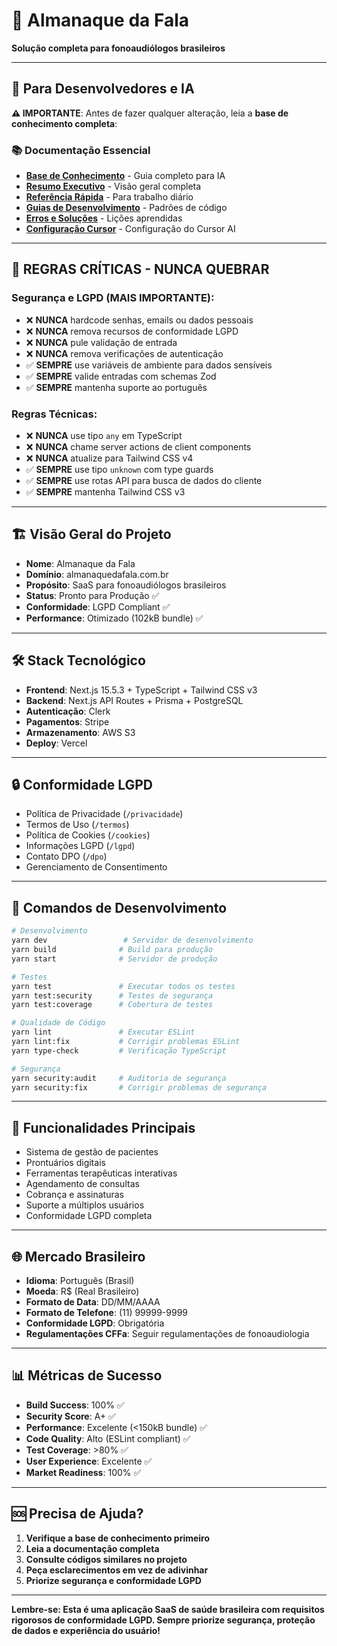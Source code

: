 # 🏥 Almanaque da Fala

**Solução completa para fonoaudiólogos brasileiros**

---

## 🧠 **Para Desenvolvedores e IA**

**⚠️ IMPORTANTE**: Antes de fazer qualquer alteração, leia a **base de conhecimento completa**:

### 📚 **Documentação Essencial**
- **[Base de Conhecimento](./docs/knowledge-base/index.md)** - Guia completo para IA
- **[Resumo Executivo](./docs/knowledge-base/SUMMARY.md)** - Visão geral completa
- **[Referência Rápida](./docs/knowledge-base/cursor-quick-reference.md)** - Para trabalho diário
- **[Guias de Desenvolvimento](./docs/knowledge-base/development-guidelines.md)** - Padrões de código
- **[Erros e Soluções](./docs/knowledge-base/mistakes-and-solutions.md)** - Lições aprendidas
- **[Configuração Cursor](./.cursor/README.md)** - Configuração do Cursor AI

---

## 🚨 **REGRAS CRÍTICAS - NUNCA QUEBRAR**

### **Segurança e LGPD (MAIS IMPORTANTE)**:
- ❌ **NUNCA** hardcode senhas, emails ou dados pessoais
- ❌ **NUNCA** remova recursos de conformidade LGPD
- ❌ **NUNCA** pule validação de entrada
- ❌ **NUNCA** remova verificações de autenticação
- ✅ **SEMPRE** use variáveis de ambiente para dados sensíveis
- ✅ **SEMPRE** valide entradas com schemas Zod
- ✅ **SEMPRE** mantenha suporte ao português

### **Regras Técnicas**:
- ❌ **NUNCA** use tipo `any` em TypeScript
- ❌ **NUNCA** chame server actions de client components
- ❌ **NUNCA** atualize para Tailwind CSS v4
- ✅ **SEMPRE** use tipo `unknown` com type guards
- ✅ **SEMPRE** use rotas API para busca de dados do cliente
- ✅ **SEMPRE** mantenha Tailwind CSS v3

---

## 🏗️ **Visão Geral do Projeto**

- **Nome**: Almanaque da Fala
- **Domínio**: almanaquedafala.com.br
- **Propósito**: SaaS para fonoaudiólogos brasileiros
- **Status**: Pronto para Produção ✅
- **Conformidade**: LGPD Compliant ✅
- **Performance**: Otimizado (102kB bundle) ✅

---

## 🛠️ **Stack Tecnológico**

- **Frontend**: Next.js 15.5.3 + TypeScript + Tailwind CSS v3
- **Backend**: Next.js API Routes + Prisma + PostgreSQL
- **Autenticação**: Clerk
- **Pagamentos**: Stripe
- **Armazenamento**: AWS S3
- **Deploy**: Vercel

---

## 🔒 **Conformidade LGPD**

- Política de Privacidade (`/privacidade`)
- Termos de Uso (`/termos`)
- Política de Cookies (`/cookies`)
- Informações LGPD (`/lgpd`)
- Contato DPO (`/dpo`)
- Gerenciamento de Consentimento

---

## 🧪 **Comandos de Desenvolvimento**

```bash
# Desenvolvimento
yarn dev                 # Servidor de desenvolvimento
yarn build              # Build para produção
yarn start              # Servidor de produção

# Testes
yarn test               # Executar todos os testes
yarn test:security      # Testes de segurança
yarn test:coverage      # Cobertura de testes

# Qualidade de Código
yarn lint               # Executar ESLint
yarn lint:fix           # Corrigir problemas ESLint
yarn type-check         # Verificação TypeScript

# Segurança
yarn security:audit     # Auditoria de segurança
yarn security:fix       # Corrigir problemas de segurança
```

---

## 📱 **Funcionalidades Principais**

- Sistema de gestão de pacientes
- Prontuários digitais
- Ferramentas terapêuticas interativas
- Agendamento de consultas
- Cobrança e assinaturas
- Suporte a múltiplos usuários
- Conformidade LGPD completa

---

## 🌐 **Mercado Brasileiro**

- **Idioma**: Português (Brasil)
- **Moeda**: R$ (Real Brasileiro)
- **Formato de Data**: DD/MM/AAAA
- **Formato de Telefone**: (11) 99999-9999
- **Conformidade LGPD**: Obrigatória
- **Regulamentações CFFa**: Seguir regulamentações de fonoaudiologia

---

## 📊 **Métricas de Sucesso**

- **Build Success**: 100% ✅
- **Security Score**: A+ ✅
- **Performance**: Excelente (<150kB bundle) ✅
- **Code Quality**: Alto (ESLint compliant) ✅
- **Test Coverage**: >80% ✅
- **User Experience**: Excelente ✅
- **Market Readiness**: 100% ✅

---

## 🆘 **Precisa de Ajuda?**

1. **Verifique a base de conhecimento primeiro**
2. **Leia a documentação completa**
3. **Consulte códigos similares no projeto**
4. **Peça esclarecimentos em vez de adivinhar**
5. **Priorize segurança e conformidade LGPD**

---

**Lembre-se: Esta é uma aplicação SaaS de saúde brasileira com requisitos rigorosos de conformidade LGPD. Sempre priorize segurança, proteção de dados e experiência do usuário!**